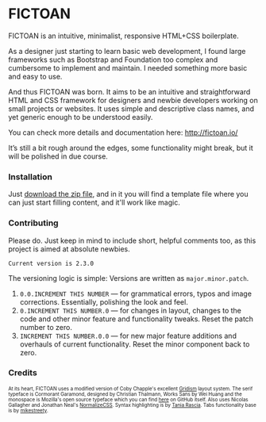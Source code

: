 # FICTOAN
FICTOAN is an intuitive, minimalist, responsive HTML+CSS boilerplate. 

As a designer just starting to learn basic web development, I found large frameworks such as Bootstrap and Foundation too complex and cumbersome to implement and maintain. I needed something more basic and easy to use.

And thus FICTOAN was born. It aims to be an intuitive and straightforward HTML and CSS framework for designers and newbie developers working on small projects or websites. It uses simple and descriptive class names, and yet generic enough to be understood easily.

You can check more details and documentation here: http://fictoan.io/

It’s still a bit rough around the edges, some functionality might break, but it will be polished in due course.

### Installation

Just [download the zip file](http://sujansundareswaran.com/fictoan/fictoan-v2.3.0.zip), and in it you will find a template file where you can just start filling content, and it'll work like magic.

### Contributing

Please do. Just keep in mind to include short, helpful comments too, as this project is aimed at absolute
newbies.

`Current version is 2.3.0`

The versioning logic is simple:
Versions are written as `major.minor.patch`. <br>
1. `0.0.INCREMENT THIS NUMBER` — for grammatical errors, typos and image corrections. Essentially, polishing the look and feel. <br>
2. `0.INCREMENT THIS NUMBER.0` — for changes in layout, changes to the code and other minor feature and functionality tweaks. Reset the patch number to zero.<br>
3. `INCREMENT THIS NUMBER.0.0` — for new major feature additions and overhauls of current functionality. Reset the minor component back to zero. <br>


### Credits

<sub><sup>At its heart, FICTOAN uses a modified version of Coby Chapple's excellent [Gridism](https://github.com/cobyism/gridism) layout system. The serif typeface is Cormorant Garamond, designed by Christian Thalmann, Works Sans by Wei Huang and the monospace is Mozilla's open source typeface which you can find [here](https://github.com/mozilla/Fira) on GitHub itself. Also uses Nicolas Gallagher and Jonathan Neal's [NormalizeCSS](https://github.com/necolas/normalize.css/). Syntax highlighting is by [Tania Rascia](https://www.taniarascia.com/). Tabs functionality base is by [mikestreety](https://codepen.io/mikestreety/).</sub></sup>